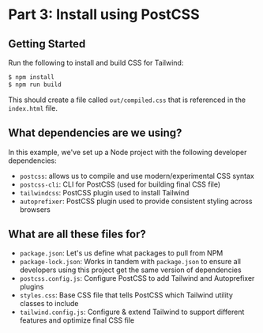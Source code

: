 # Part 3: Install using PostCSS

## Getting Started

Run the following to install and build CSS for Tailwind:

```bash
$ npm install
$ npm run build
```

This should create a file called `out/compiled.css` that is referenced in the `index.html` file.

## What dependencies are we using?

In this example, we've set up a Node project with the following developer dependencies:

- `postcss`: allows us to compile and use modern/experimental CSS syntax
- `postcss-cli`: CLI for PostCSS (used for building final CSS file)
- `tailwindcss`: PostCSS plugin used to install Tailwind
- `autoprefixer`: PostCSS plugin used to provide consistent styling across browsers

## What are all these files for?

- `package.json`: Let's us define what packages to pull from NPM
- `package-lock.json`: Works in tandem with `package.json` to ensure all developers using this project get the same version of dependencies
- `postcss.config.js`: Configure PostCSS to add Tailwind and Autoprefixer plugins
- `styles.css`: Base CSS file that tells PostCSS which Tailwind utility classes to include
- `tailwind.config.js`: Configure & extend Tailwind to support different features and optimize final CSS file
